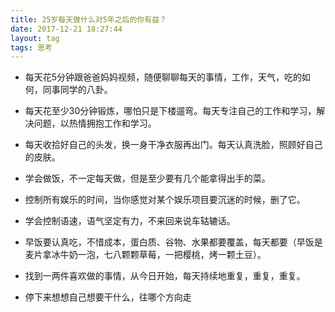 ```yaml
---
title: 25岁每天做什么对5年之后的你有益？
date: 2017-12-21 18:27:44
layout: tag
tags: 思考
---
```


+ 每天花5分钟跟爸爸妈妈视频，随便聊聊每天的事情，工作，天气，吃的如何，同事同学的八卦。
+ 每天花至少30分钟锻炼，哪怕只是下楼遛弯。每天专注自己的工作和学习，解决问题，以热情拥抱工作和学习。
+ 每天收拾好自己的头发，换一身干净衣服再出门。每天认真洗脸，照顾好自己的皮肤。
+ 学会做饭，不一定每天做，但是至少要有几个能拿得出手的菜。
+ 控制所有娱乐的时间，当你感觉对某个娱乐项目要沉迷的时候，删了它。
+ 学会控制语速，语气坚定有力，不来回来说车轱辘话。
+ 早饭要认真吃，不惜成本，蛋白质、谷物、水果都要覆盖，每天都要（早饭是麦片拿冰牛奶一泡，七八颗颗草莓，一把樱桃，烤一颗土豆）。

+ 找到一两件喜欢做的事情，从今日开始，每天持续地重复，重复，重复。
+ 停下来想想自己想要干什么，往哪个方向走